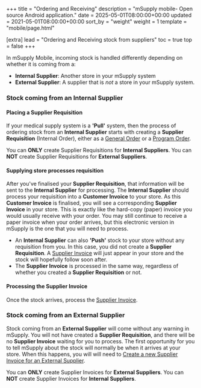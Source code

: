 +++
title = "Ordering and Receiving"
description = "mSupply mobile- Open source Android application."
date = 2025-05-01T08:00:00+00:00
updated = 2021-05-01T08:00:00+00:00
sort_by = "weight"
weight = 1
template = "mobile/page.html"

[extra]
lead = "Ordering and Receiving stock from suppliers"
toc = true
top = false
+++

In mSupply Mobile, incoming stock is handled differently depending on whether it is coming from a:

- **Internal Supplier**: Another store in your mSupply system
- **External Supplier**: A supplier that is _not_ a store in your mSupply system.

### Stock coming from an Internal Supplier

#### Placing a Supplier Requisition

If your medical supply system is a **'Pull'** system, then the process of ordering stock from an **Internal Supplier** starts with creating a **Supplier Requisition** (Internal Order), either as a [General Order](/mobile/order_and_receive/supplier-requisitions/#current-supplier-requisitions) or a [Program Order](/mobile/order_and_receive/supplier-requisitions-program/#click-on-supplier-requisitions).

<div class="warning">

You can **ONLY** create Supplier Requisitions for **Internal Suppliers**. You can **NOT** create Supplier Requisitions for **External Suppliers**.

  </div>

#### Supplying store processes requisition

After you've finalised your **Supplier Requisition**, that information will be sent to the **Internal Supplier** for processing. The **Internal Supplier** should process your requisition into a **Customer Invoice** to your store. As this **Customer Invoice** is finalised, you will see a corresponding **Supplier Invoice** in your store. This is exactly like the hard-copy (paper) invoice you would usually receive with your order. You may still continue to receive a paper invoice when your order arrives, but this electronic version in mSupply is the one that you will need to process.

<div class="tip">

- An **Internal Supplier** can also **'Push'** stock to your store without any requisition from you. In this case, you did not create a **Supplier Requisition**. A [Supplier Invoice](https://docs.msupply.foundation/mobile/order_and_receive/supplier-invoices/#open-supplier-invoices) will just appear in your store and the stock will hopefully follow soon after.
- The **Supplier Invoice** is processed in the same way, regardless of whether you created a **Supplier Requisition** or not.
</div>

#### Processing the Supplier Invoice

Once the stock arrives, process the [Supplier Invoice](https://docs.msupply.foundation/mobile/order_and_receive/supplier-invoices/#open-supplier-invoices).

### Stock coming from an External Supplier

Stock coming from an **External Supplier** will come without any warning in mSupply. You will not have created a **Supplier Requisition**, and there will be no **Supplier Invoice** waiting for you to process. The first opportunity for you to tell mSupply about the stock will normally be when it arrives at your store. When this happens, you will will need to [Create a new Supplier Invoice for an External Supplier](/mobile/order_and_receive/supplier-invoices/#create-a-new-supplier-invoice-for-an-external-supplier).

<div class="warning">

You can **ONLY** create Supplier Invoices for **External Suppliers**. You can **NOT** create Supplier Invoices for **Internal Suppliers**.

  </div>
